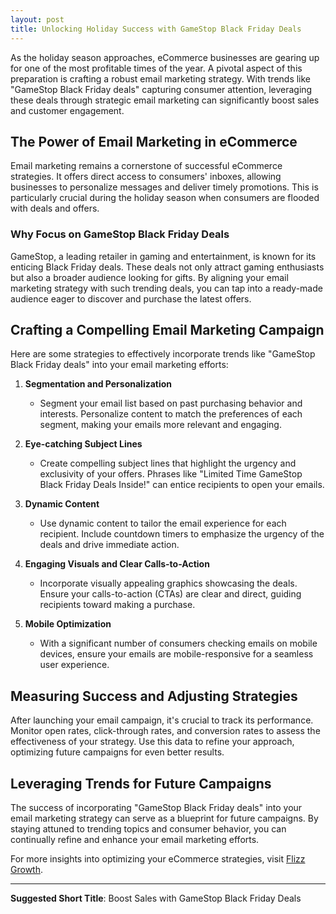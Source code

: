 ```yaml
---
layout: post
title: Unlocking Holiday Success with GameStop Black Friday Deals
---
```



As the holiday season approaches, eCommerce businesses are gearing up for one of the most profitable times of the year. A pivotal aspect of this preparation is crafting a robust email marketing strategy. With trends like "GameStop Black Friday deals" capturing consumer attention, leveraging these deals through strategic email marketing can significantly boost sales and customer engagement.

## The Power of Email Marketing in eCommerce

Email marketing remains a cornerstone of successful eCommerce strategies. It offers direct access to consumers' inboxes, allowing businesses to personalize messages and deliver timely promotions. This is particularly crucial during the holiday season when consumers are flooded with deals and offers.

### Why Focus on GameStop Black Friday Deals

GameStop, a leading retailer in gaming and entertainment, is known for its enticing Black Friday deals. These deals not only attract gaming enthusiasts but also a broader audience looking for gifts. By aligning your email marketing strategy with such trending deals, you can tap into a ready-made audience eager to discover and purchase the latest offers.

## Crafting a Compelling Email Marketing Campaign

Here are some strategies to effectively incorporate trends like "GameStop Black Friday deals" into your email marketing efforts:

1. **Segmentation and Personalization**
   - Segment your email list based on past purchasing behavior and interests. Personalize content to match the preferences of each segment, making your emails more relevant and engaging.

2. **Eye-catching Subject Lines**
   - Create compelling subject lines that highlight the urgency and exclusivity of your offers. Phrases like "Limited Time GameStop Black Friday Deals Inside!" can entice recipients to open your emails.

3. **Dynamic Content**
   - Use dynamic content to tailor the email experience for each recipient. Include countdown timers to emphasize the urgency of the deals and drive immediate action.

4. **Engaging Visuals and Clear Calls-to-Action**
   - Incorporate visually appealing graphics showcasing the deals. Ensure your calls-to-action (CTAs) are clear and direct, guiding recipients toward making a purchase.

5. **Mobile Optimization**
   - With a significant number of consumers checking emails on mobile devices, ensure your emails are mobile-responsive for a seamless user experience.

## Measuring Success and Adjusting Strategies

After launching your email campaign, it's crucial to track its performance. Monitor open rates, click-through rates, and conversion rates to assess the effectiveness of your strategy. Use this data to refine your approach, optimizing future campaigns for even better results.

## Leveraging Trends for Future Campaigns

The success of incorporating "GameStop Black Friday deals" into your email marketing strategy can serve as a blueprint for future campaigns. By staying attuned to trending topics and consumer behavior, you can continually refine and enhance your email marketing efforts.

For more insights into optimizing your eCommerce strategies, visit [Flizz Growth](https://flizzgrowth.com).

---

**Suggested Short Title**: Boost Sales with GameStop Black Friday Deals